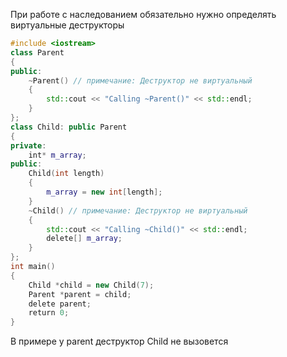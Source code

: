При работе с наследованием обязательно нужно определять виртуальные деструкторы

```cpp
#include <iostream>
class Parent
{
public:
    ~Parent() // примечание: Деструктор не виртуальный
    {
        std::cout << "Calling ~Parent()" << std::endl;
    }
};
class Child: public Parent
{
private:
    int* m_array;
public:
    Child(int length)
    {
        m_array = new int[length];
    }
    ~Child() // примечание: Деструктор не виртуальный
    {
        std::cout << "Calling ~Child()" << std::endl;
        delete[] m_array;
    }
};
int main()
{
    Child *child = new Child(7);
    Parent *parent = child;
    delete parent;
    return 0;
}
```

В примере у parent деструктор Child не вызовется